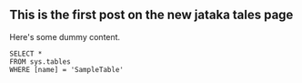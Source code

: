 ## This is the first post on the new jataka tales page

Here's some dummy content.

 ```tsql
 SELECT *
 FROM sys.tables
 WHERE [name] = 'SampleTable'
 ```

